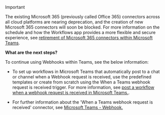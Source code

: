 > [!IMPORTANT]
>
> The existing Microsoft 365 (previously called Office 365) connectors across all cloud platforms are nearing deprecation, and the creation of new Microsoft 365 connectors will soon be blocked. For more information on the schedule and how the Workflows app provides a more flexible and secure experience, see [retirement of Microsoft 365 connectors within Microsoft Teams](https://devblogs.microsoft.com/microsoft365dev/retirement-of-office-365-connectors-within-microsoft-teams/).
>
> **What are the next steps?**
>
> To continue using Webhooks within Teams, see the below information:
>
> * To set up workflows in Microsoft Teams that automatically post to a chat or channel when a Webhook request is received, use the predefined templates or create from scratch using the When a Teams webhook request is received trigger. For more information, see [post a workflow when a webhook request is received in Microsoft Teams.](https://prod.support.services.microsoft.com/en-us/office/post-a-workflow-when-a-webhook-request-is-received-in-microsoft-teams-8ae491c7-0394-4861-ba59-055e33f75498).
>
> * For further information about the 'When a Teams webhook request is received' connector, see [Microsoft Teams - Webhook.](/connectors/teams/?tabs=text1%2Cdotnet)
